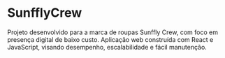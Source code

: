 # SunfflyCrew
Projeto desenvolvido para a marca de roupas Sunffly Crew, com foco em presença digital de baixo custo. Aplicação web construída com React e JavaScript, visando desempenho, escalabilidade e fácil manutenção.
